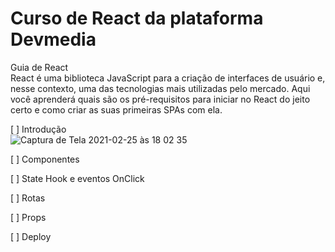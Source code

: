 # Curso de React da plataforma Devmedia

Guia de React  
React é uma biblioteca JavaScript para a criação de interfaces de usuário e, nesse contexto, uma das tecnologias mais utilizadas pelo mercado. Aqui você aprenderá quais são os pré-requisitos para iniciar no React do jeito certo e como criar as suas primeiras SPAs com ela.

[ ] Introdução  
![Captura de Tela 2021-02-25 às 18 02 35](https://user-images.githubusercontent.com/19416864/109217045-0eacc180-7794-11eb-95c7-129e9d41d211.png)

[ ] Componentes  

[ ] State Hook e eventos OnClick  

[ ] Rotas  

[ ] Props  

[ ] Deploy  
